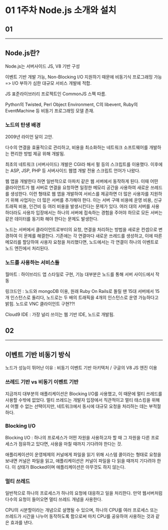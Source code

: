 # 01 1주차 Node.js 소개와 설치
## 01
---

## Node.js란?
Node.js는 서버사이드 JS, V8 기반 구성  

이벤트 기반 개발 가능, Non-Blocking I/O 지원하기 때문에 비동기식 프로그래밍 가능 => I/O 부하가 심한 대규모 서비스 개발에 적합.

JS 표준라이브러리 프로젝트인 CommonJS 스펙 따름.

Python의 Twisted, Perl Object Environment, C의 libevent, Ruby의 EventMachine 등 비동기 프로그래밍 모델 존재.

### 노드의 탄생 배경
2009년 라이언 달이 고안.

다수의 연결을 효율적으로 관리하고, 비용을 최소화하는 네트워크 소프트웨어를 개발하는 편리한 방법 제공 위해 개발됨.

최초의 네트워크 (서버사이드) 개발은 CGI라 해서 펄 등의 스크립트를 이용했다. 이후에는 ASP, JSP, PHP 등 서버사이드 웹앱 개발 전용 스크립트 언어가 나왔다.

웹 앱을 개발한다 하면 일반적으로 아파치 같은 웹 서버에서 동작하게 된다. 이때 어떤 클라이언트가 웹 서버로 연결을 요청하면 일정한 메모리 공간을 사용하여 새로운 쓰레드를 생성한다. 
이런 형태로 웹 앱을 개발하여 서비스를 제공하면 더 많은 사용자를 지원하기 위해 사업자는 더 많은 서버를 추가해야 한다. 이는 서버 구매 비용에 운영 비용, 신규 트래픽 비용, 인건비 등 여러 비용을 발생시킨다는 문제가 있다. 여러 대의 서버를 사용하더라도 사용자 입장에서는 하나의 서버에 접속하는 경험을 주어야 하므로 모든 서버는 같은 데이터를 동기화 해야 한다는 문제도 발생한다.

노드는 서버에서 클라이언트로부터의 요청, 연결을 처리하는 방법을 새로운 컨셉으로 변경하여 이 문제를 해결한다. 기존에는 각 연결마다 새로운 쓰레드를 생성하고, 이에 따른 메모리를 할당하여 사용자 요청을 처리했다면, 노드에서는 각 연결이 하나의 이벤트로 노드 엔진에서 처리된다.

### 노드를 사용하는 서비스들
월마트 : 하이브리드 앱 스타일로 구현, 기능 대부분은 노드를 통해 서버 사이드에서 작동

링크드인 : 노드와 mongoDB 이용, 원래 Ruby On Rails로 돌릴 땐 15대 서버에서 15개 인스턴스로 돌리다, 노드로는 두 배의 트래픽을 4개의 인스턴스로 운영 가능하다고 밝힘.
노드로 VNC 클라이언트 구현??!

Cloud9 IDE : 가장 널리 쓰이는 웹 기반 IDE, 노드로 개발됨.




## 02
---
## 이벤트 기반 비동기 방식
노드가 성능이 뛰어난 이유 : 비동기 이벤트 기반 아키텍처 / 구글의 V8 JS 엔진 이용

### 쓰레드 기반 vs 비동기 이벤트 기반
지금까지 대부분의 애플리케이션은 Blocking I/O를 사용했고, 이 때문에 멀티 쓰레드를 사용할 수밖에 없었다. 멀티 쓰레드는 개발자 입장에서 직관적이고 멀티 태스킹을 위해서 어쩔 수 없는 선택이지만, 네트워크에서 동시에 대규모 요청을 처리하는 데는 부적절하다.

### Blocking I/O
Blocking I/O : 하나의 프로세스가 어떤 자원을 사용하고자 할 때 그 자원을 다른 프로세스가 점유하고 있다면, 사용을 마칠 때까지 기다려야 한다는 것.

애플리케이션이 운영체제의 커널에게 파일을 읽기 위해 시스템 콜이라는 형태로 요청을 보내면 커널은 파일을 읽고, 애플리케이션은 커널이 파일을 다 읽을 때까지 기다려야 한다. 이 상태가 Blocked이며 애플리케이션은 아무것도 하지 않는다.

### 멀티 쓰레드
일반적으로 하나의 프로세스가 하나의 요청에 대응하고 일을 처리한다. 만약 웹서버처럼 다수의 요청이 들어오면 멀티 쓰레드 개념을 사용한다.

CPU의 시분할이라는 개념으로 설명될 수 있으며, 하나의 CPU를 여러 프로세스 또는 쓰레드가 시간을 나누어 동작하도록 함으로써 마치 CPU를 공유하여 사용하는 것과 같은 효과를 낸다.


